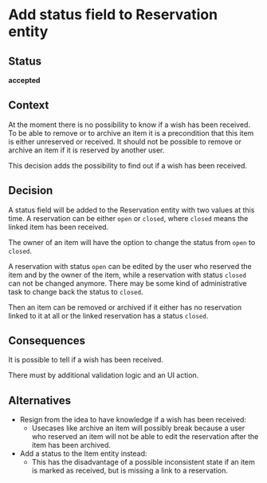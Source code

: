 # Add status field to Reservation entity

## Status

**accepted**

## Context

At the moment there is no possibility to know if a wish has been received. To be able to remove
or to archive an item it is a precondition that this item is either unreserved or received. It
should not be possible to remove or archive an item if it is reserved by another user.

This decision adds the possibility to find out if a wish has been received.

## Decision

A status field will be added to the Reservation entity with two values at this time. A reservation
can be either `open` or `closed`, where `closed` means the linked item has been received.

The owner of an item will have the option to change the status from `open` to `closed`.

A reservation with status `open` can be edited by the user who reserved the item and by the owner
of the item, while a reservation with status `closed` can not be changed anymore. There may be
some kind of administrative task to change back the status to `closed`.

Then an item can be removed or archived if it either has no reservation linked to it at all or
the linked reservation has a status `closed`.

## Consequences

It is possible to tell if a wish has been received.

There must by additional validation logic and an UI action.

## Alternatives

- Resign from the idea to have knowledge if a wish has been received:
  - Usecases like archive an item will possibly break because a user who reserved an item will
    not be able to edit the reservation after the item has been archived.
- Add a status to the Item entity instead:
  - This has the disadvantage of a possible inconsistent state if an item is marked as received,
    but is missing a link to a reservation.

